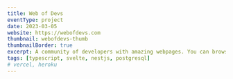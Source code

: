 ```yaml
---
title: Web of Devs
eventType: project
date: 2023-03-05
website: https://webofdevs.com
thumbnail: webofdevs-thumb
thumbnailBorder: true
excerpt: A community of developers with amazing webpages. You can browse personal sites, save your favorites, and share your own.
tags: [typescript, svelte, nestjs, postgresql]
# vercel, heroku
---
```

